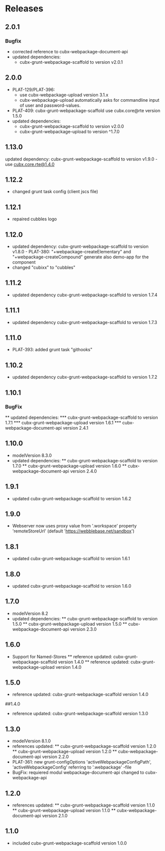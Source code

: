 # Releases
## 2.0.1
### Bugfix
* corrected reference to cubx-webpackage-document-api
* updated dependencies:
    * cubx-grunt-webpackage-scaffold to version v2.0.1
    
## 2.0.0
* PLAT-129/PLAT-396:
	* use cubx-webpackage-upload version 3.1.x
	* cubx-webpackage-upload automatically asks for commandline input of user and password-values.
* PLAT-409: cubx-grunt-webpackage-scaffold use cubx.core@rte version 1.5.0
* updated dependencies:
    * cubx-grunt-webpackage-scaffold to version v2.0.0
    * cubx-grunt-webpackage-upload to version ^1.7.0

## 1.13.0
updated dependency: cubx-grunt-webpackage-scaffold to version v1.9.0 - use cubx.core.rte@1.4.0

## 1.12.2
* changed grunt task config (client jscs file)

## 1.12.1
* repaired cubbles logo

## 1.12.0

* updated dependency: cubx-grunt-webpackage-scaffold to version v1.8.0 - PLAT-380: "+webpackage-createElementary" and "+webpackage-createCompound" generate also demo-app for the component
* changed "cubixx" to "cubbles"

## 1.11.2

* updated dependency cubx-grunt-webpackage-scaffold to version 1.7.4

## 1.11.1

* updated dependency cubx-grunt-webpackage-scaffold to version 1.7.3

## 1.11.0

* PLAT-393: added grunt task "githooks"

## 1.10.2
* updated dependency cubx-grunt-webpackage-scaffold to version 1.7.2

## 1.10.1

### BugFix
**  updated dependencies:
*** cubx-grunt-webpackage-scaffold to version 1.7.1
*** cubx-grunt-webpackage-upload version 1.6.1
*** cubx-webpackage-document-api version 2.4.1


## 1.10.0
* modelVersion 8.3.0
* updated dependencies:
** cubx-grunt-webpackage-scaffold to version 1.7.0
** cubx-grunt-webpackage-upload version 1.6.0
** cubx-webpackage-document-api version 2.4.0


## 1.9.1
* updated cubx-grunt-webpackage-scaffold to version 1.6.2

## 1.9.0
* Webserver now uses proxy value from '.workspace' property 'remoteStoreUrl' (default 'https://webblebase.net/sandbox')

## 1.8.1
* updated cubx-grunt-webpackage-scaffold to version 1.6.1


## 1.8.0
* updated cubx-grunt-webpackage-scaffold to version 1.6.0

## 1.7.0
* modelVersion 8.2
* updated dependencies:
** cubx-grunt-webpackage-scaffold to version 1.5.0
** cubx-grunt-webpackage-upload version 1.5.0
** cubx-webpackage-document-api version 2.3.0

## 1.6.0
* Support for Named-Stores
** reference updated: cubx-grunt-webpackage-scaffold version 1.4.0
** reference updated: cubx-grunt-webpackage-upload version 1.4.0

## 1.5.0
* reference updated: cubx-grunt-webpackage-scaffold version 1.4.0

##1.4.0
* reference updated: cubx-grunt-webpackage-scaffold version 1.3.0

## 1.3.0
* modelVersion 8.1.0
* references updated:
** cubx-grunt-webpackage-scaffold version 1.2.0
** cubx-grunt-webpackage-upload version 1.2.0
** cubx-webpackage-document-api version 2.2.0
* PLAT-361: new grunt-configOptions 'activeWebpackageConfigPath', 'activeWebpackageConfig' referring to '.webpackage' -file
* BugFix: requiered modul webpackage-document-api changed to cubx-webpackage-api

## 1.2.0
* references updated:
** cubx-grunt-webpackage-scaffold version 1.1.0
** cubx-grunt-webpackage-upload version 1.1.0
** cubx-webpackage-document-api version 2.1.0

## 1.1.0
* included cubx-grunt-webpackage-scaffold version 1.0.0

